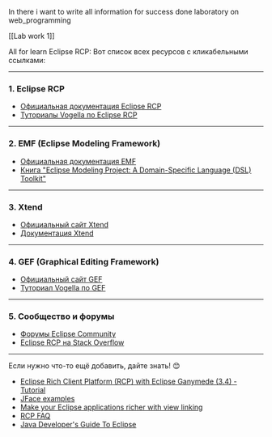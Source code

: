 In there i want to write all information for success done laboratory on web_programming

[[Lab work 1]]

All for learn Eclipse RCP:
Вот список всех ресурсов с кликабельными ссылками:

---

### **1. Eclipse RCP**

- [Официальная документация Eclipse RCP](https://help.eclipse.org/latest/index.jsp)
- [Туториалы Vogella по Eclipse RCP](https://www.vogella.com/tutorials/eclipse.html)

---

### **2. EMF (Eclipse Modeling Framework)**

- [Официальная документация EMF](https://www.eclipse.org/modeling/emf/)
- [Книга "Eclipse Modeling Project: A Domain-Specific Language (DSL) Toolkit"](https://www.amazon.com/Eclipse-Modeling-Project-Domain-Specific-Development/dp/0321534077)

---

### **3. Xtend**

- [Официальный сайт Xtend](https://www.eclipse.org/xtend/)
- [Документация Xtend](https://www.eclipse.org/xtend/documentation.html)

---

### **4. GEF (Graphical Editing Framework)**

- [Официальный сайт GEF](https://www.eclipse.org/gef/)
- [Туториал Vogella по GEF](https://www.vogella.com/tutorials/EclipseGEF/article.html)

---

### **5. Сообщество и форумы**

- [Форумы Eclipse Community](https://www.eclipse.org/forums/)
- [Eclipse RCP на Stack Overflow](https://stackoverflow.com/questions/tagged/eclipse-rcp)

---

Если нужно что-то ещё добавить, дайте знать! 😊

- [Eclipse Rich Client Platform (RCP) with Eclipse Ganymede (3.4) - Tutorial](http://www.vogella.de/articles/RichClientPlatform/article.html)
- [JFace examples](http://www.java2s.com/Code/Java/SWT-JFace-Eclipse/CatalogSWT-JFace-Eclipse.htm)
- [Make your Eclipse applications richer with view linking](http://www-128.ibm.com/developerworks/opensource/library/os-ecllink/)
- [RCP FAQ](http://wiki.eclipse.org/RCP_FAQ)
- [Java Developer's Guide To Eclipse](https://rads.stackoverflow.com/amzn/click/com/0321305027)